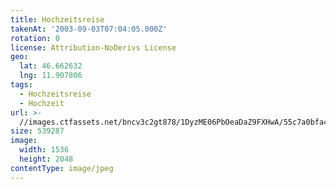 ```yaml
---
title: Hochzeitsreise
takenAt: '2003-09-03T07:04:05.000Z'
rotation: 0
license: Attribution-NoDerivs License
geo:
  lat: 46.662632
  lng: 11.907806
tags:
  - Hochzeitsreise
  - Hochzeit
url: >-
  //images.ctfassets.net/bncv3c2gt878/1DyzME06PbOeaDaZ9FXHwA/55c7a0bfa4994c4bffa5b3ca6b8879a1/hochzeitsreise_4544949943_o
size: 539287
image:
  width: 1536
  height: 2048
contentType: image/jpeg
---
```


